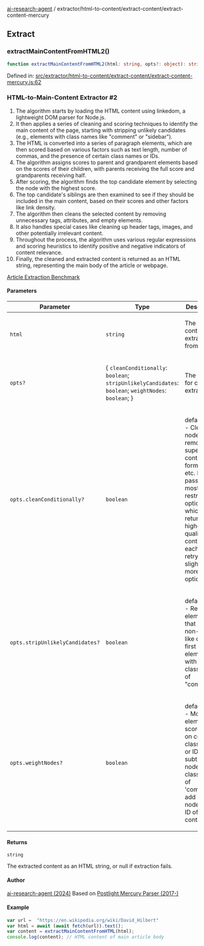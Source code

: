 [ai-research-agent](../../../modules.md) / extractor/html-to-content/extract-content/extract-content-mercury

## Extract

### extractMainContentFromHTML2()

```ts
function extractMainContentFromHTML2(html: string, opts?: object): string;
```

Defined in: [src/extractor/html-to-content/extract-content/extract-content-mercury.js:62](https://github.com/vtempest/ai-research-agent/tree/master/packages/ai-research-agent/src/extractor/html-to-content/extract-content/extract-content-mercury.js#L62)

### HTML-to-Main-Content Extractor #2

1. The algorithm starts by loading the HTML content using linkedom, a lightweight DOM parser for Node.js.
2. It then applies a series of cleaning and scoring techniques to identify the main content of
the page, starting with stripping unlikely candidates (e.g., elements with class names like "comment"
 or "sidebar").
3. The HTML is converted into a series of paragraph elements, which are then scored based on various
 factors such as text length, number of commas, and the presence of certain class names or IDs.
4. The algorithm assigns scores to parent and grandparent elements based on the scores of their
children, with parents receiving the full score and grandparents receiving half.
5. After scoring, the algorithm finds the top candidate element by selecting the node with the
highest score.
6. The top candidate's siblings are then examined to see if they should be included in the main
content, based on their scores and other factors like link density.
7. The algorithm then cleans the selected content by removing unnecessary tags, attributes, and empty
elements.
8. It also handles special cases like cleaning up header tags, images, and other potentially irrelevant
 content.
9. Throughout the process, the algorithm uses various regular expressions and scoring heuristics to
identify positive and negative indicators of content relevance.
10. Finally, the cleaned and extracted content is returned as an HTML string, representing the main
body of the article or webpage.

[Article Extraction Benchmark](https://trafilatura.readthedocs.io/en/latest/evaluation.html)

#### Parameters

<table>
<thead>
<tr>
<th>Parameter</th>
<th>Type</th>
<th>Description</th>
</tr>
</thead>
<tbody>
<tr>
<td>

`html`

</td>
<td>

`string`

</td>
<td>

The HTML content to extract from.

</td>
</tr>
<tr>
<td>

`opts?`

</td>
<td>

\{ `cleanConditionally`: `boolean`; `stripUnlikelyCandidates`: `boolean`; `weightNodes`: `boolean`; \}

</td>
<td>

The options for content extraction.

</td>
</tr>
<tr>
<td>

`opts.cleanConditionally?`

</td>
<td>

`boolean`

</td>
<td>

default=true - Clean the node to remove superfluous content
 like forms, ads, etc. Initially, pass in the most restrictive options which will return the highest
quality content. On each failure, retry with slightly more lax options.

</td>
</tr>
<tr>
<td>

`opts.stripUnlikelyCandidates?`

</td>
<td>

`boolean`

</td>
<td>

default=true - Remove elements that match non-article-
like criteria first (e.g., elements with a classname of "comment").

</td>
</tr>
<tr>
<td>

`opts.weightNodes?`

</td>
<td>

`boolean`

</td>
<td>

default=true - Modify an element's score based on certain classNames or
IDs (e.g., subtract if a node has a className of 'comment', add if a node has an ID of 'entry-content').

</td>
</tr>
</tbody>
</table>

#### Returns

`string`

The extracted content as an HTML string, or null if extraction fails.

#### Author

[ai-research-agent (2024)](https://airesearch.js.org)
Based on [Postlight Mercury Parser (2017-)](https://github.com/postlight/parser/tree/main/src)

#### Example

```ts
var url =  "https://en.wikipedia.org/wiki/David_Hilbert"
var html = await (await fetch(url)).text();
var content = extractMainContentFromHTML(html);
console.log(content); // HTML content of main article body
```
